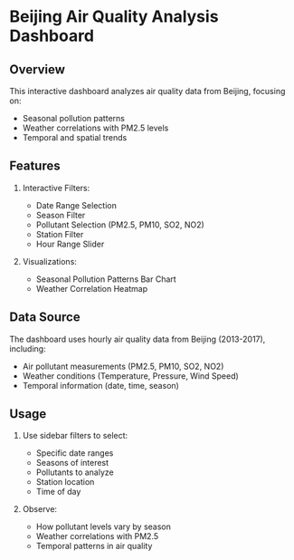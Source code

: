 # Beijing Air Quality Analysis Dashboard

## Overview
This interactive dashboard analyzes air quality data from Beijing, focusing on:
- Seasonal pollution patterns
- Weather correlations with PM2.5 levels
- Temporal and spatial trends

## Features
1. Interactive Filters:
   - Date Range Selection
   - Season Filter
   - Pollutant Selection (PM2.5, PM10, SO2, NO2)
   - Station Filter
   - Hour Range Slider

2. Visualizations:
   - Seasonal Pollution Patterns Bar Chart
   - Weather Correlation Heatmap

## Data Source
The dashboard uses hourly air quality data from Beijing (2013-2017), including:
- Air pollutant measurements (PM2.5, PM10, SO2, NO2)
- Weather conditions (Temperature, Pressure, Wind Speed)
- Temporal information (date, time, season)

## Usage
1. Use sidebar filters to select:
   - Specific date ranges
   - Seasons of interest
   - Pollutants to analyze
   - Station location
   - Time of day

2. Observe:
   - How pollutant levels vary by season
   - Weather correlations with PM2.5
   - Temporal patterns in air quality 